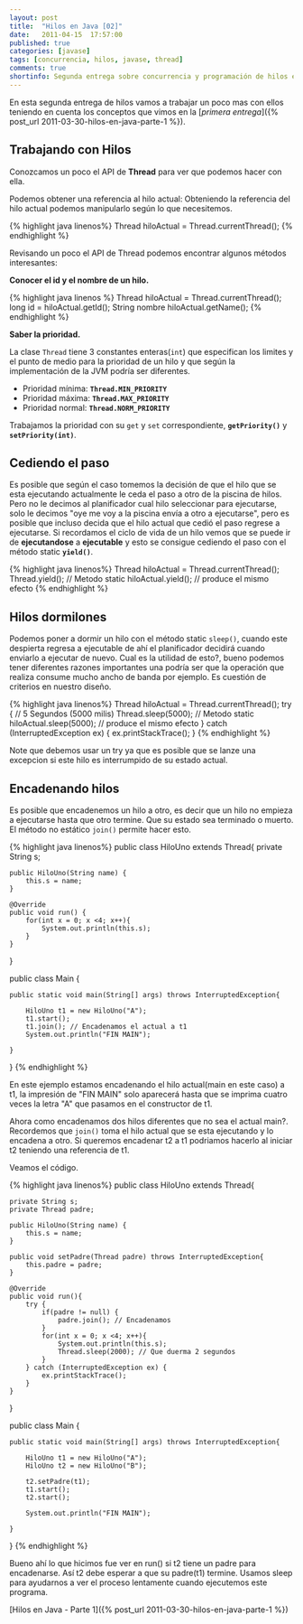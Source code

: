 ```yaml
---
layout: post
title:  "Hilos en Java [02]"
date:   2011-04-15  17:57:00
published: true
categories: [javase]
tags: [concurrencia, hilos, javase, thread]
comments: true
shortinfo: Segunda entrega sobre concurrencia y programación de hilos en Java
---
```


En esta segunda entrega de hilos vamos a trabajar un poco mas con ellos teniendo en cuenta los conceptos que vimos en 
la [_primera entrega_]({% post_url 2011-03-30-hilos-en-java-parte-1 %}).

## Trabajando con Hilos
Conozcamos un poco el API de **Thread** para ver que podemos hacer con ella.

Podemos obtener una referencia al hilo actual:  Obteniendo la referencia del hilo actual podemos manipularlo según lo que necesitemos.

{% highlight java linenos%}
Thread hiloActual = Thread.currentThread();
{% endhighlight %}<br/>

Revisando un poco el API de Thread podemos encontrar algunos métodos interesantes:<br/>

**Conocer el id y el nombre de un hilo.**

{% highlight java linenos %}
Thread hiloActual = Thread.currentThread();
long id = hiloActual.getId();
String nombre hiloActual.getName();
{% endhighlight %}<br/>


**Saber la prioridad.**

La clase `Thread` tiene 3 constantes enteras(`int`) que especifican los limites y el punto de medio para la prioridad de un hilo y que según la implementación de la JVM podría ser diferentes.

*   Prioridad mínima: **`Thread.MIN_PRIORITY`**
*   Prioridad máxima: **`Thread.MAX_PRIORITY`**
*   Prioridad normal: **`Thread.NORM_PRIORITY`**

Trabajamos la prioridad con su `get` y `set` correspondiente, **`getPriority()`** y **`setPriority(int)`**.

## Cediendo el paso
Es posible que según el caso tomemos la decisión de que el hilo que se esta ejecutando actualmente le ceda el paso a otro de la piscina de hilos.
Pero no le decimos al planificador cual hilo seleccionar para ejecutarse, solo le decimos "oye me voy a la piscina envía a otro a ejecutarse", pero es
posible que incluso decida que el hilo actual que cedió el paso regrese a ejecutarse.  Si recordamos el ciclo de vida de un hilo vemos que se puede
ir de **ejecutandose** a **ejecutable** y esto se consigue cediendo el paso con el método static **`yield()`**.

{% highlight java linenos%}
Thread hiloActual = Thread.currentThread();
Thread.yield(); // Metodo static
hiloActual.yield(); // produce el mismo efecto
{% endhighlight %}<br/>


## Hilos dormilones
Podemos poner a dormir un hilo con el método static `sleep()`, cuando este despierta regresa a ejecutable de ahí el planificador decidirá cuando enviarlo
a ejecutar de nuevo. Cual es la utilidad de esto?, bueno podemos tener diferentes razones importantes una podría ser que la operación que realiza consume mucho
ancho de banda por ejemplo. Es cuestión de criterios en nuestro diseño.

{% highlight java linenos%}
Thread hiloActual = Thread.currentThread();
try {
  // 5 Segundos (5000 milis)
  Thread.sleep(5000); // Metodo static
  hiloActual.sleep(5000); // produce el mismo efecto
} catch (InterruptedException ex) {
  ex.printStackTrace();
}
{% endhighlight %}<br/>

Note que debemos usar un try ya que es posible que se lanze una excepcion si este hilo es interrumpido de su estado actual.

## Encadenando hilos
Es posible que encadenemos un hilo a otro, es decir que un hilo no empieza a ejecutarse hasta que otro termine. Que su estado sea terminado o muerto. El método no
estático `join()` permite hacer esto.

{% highlight java linenos%}
public class HiloUno extends Thread{
    private String s;

    public HiloUno(String name) {
        this.s = name;
    }

    @Override
    public void run() {
        for(int x = 0; x <4; x++){
            System.out.println(this.s);
        }
    }
}

public class Main {

    public static void main(String[] args) throws InterruptedException{

        HiloUno t1 = new HiloUno("A");
        t1.start();
        t1.join(); // Encadenamos el actual a t1
        System.out.println("FIN MAIN");

    }
}
{% endhighlight %}<br/>

En este ejemplo estamos encadenando el hilo actual(main en este caso) a t1, la impresión de "FIN MAIN" solo aparecerá hasta que se imprima cuatro veces la
letra "A" que pasamos en el constructor de t1.

Ahora como encadenamos dos hilos diferentes que no sea el actual main?. Recordemos que `join()` toma el hilo actual que se esta ejecutando y lo encadena a otro.
Si queremos encadenar t2 a t1 podriamos hacerlo al iniciar t2 teniendo una referencia de t1.

Veamos el código.

{% highlight java linenos%}
public class HiloUno extends Thread{

    private String s;
    private Thread padre;

    public HiloUno(String name) {
        this.s = name;
    }

    public void setPadre(Thread padre) throws InterruptedException{
        this.padre = padre;
    }

    @Override
    public void run(){
        try {
            if(padre != null) {
                padre.join(); // Encadenamos
            }
            for(int x = 0; x <4; x++){
                System.out.println(this.s);
                Thread.sleep(2000); // Que duerma 2 segundos
            }
        } catch (InterruptedException ex) {
            ex.printStackTrace();
        }
    }
}

public class Main {

    public static void main(String[] args) throws InterruptedException{

        HiloUno t1 = new HiloUno("A");
        HiloUno t2 = new HiloUno("B");

        t2.setPadre(t1);
        t1.start();
        t2.start();

        System.out.println("FIN MAIN");

    }
}
{% endhighlight %}<br/>

Bueno ahí lo que hicimos fue ver en run() si t2 tiene un padre para encadenarse. Así t2 debe esperar a que su padre(t1) termine. Usamos sleep para
ayudarnos a ver el proceso lentamente cuando ejecutemos este programa.

[Hilos en Java - Parte 1]({% post_url 2011-03-30-hilos-en-java-parte-1 %})
